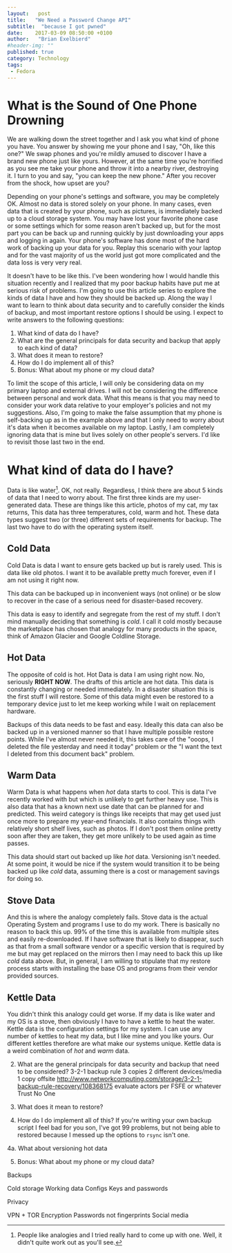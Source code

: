 ```yaml
---
layout:   post
title:   "We Need a Password Change API"
subtitle:  "because I got pwned"
date:    2017-03-09 08:50:00 +0100
author:   "Brian Exelbierd"
#header-img: ""
published: true
category: Technology
tags:
 - Fedora
---
```


# What is the Sound of One Phone Drowning

We are walking down the street together and I ask you what kind of phone you have.  You answer by showing me your phone and I say, "Oh, like this one?"  We swap phones and you're mildly amused to discover I have a brand new phone just like yours.  However, at the same time you're horrified as you see me take your phone and throw it into a nearby river, destroying it.  I turn to you and say, "you can keep the new phone."  After you recover from the shock, how upset are you?

Depending on your phone's settings and software, you may be completely OK.  Almost no data is stored solely on your phone.  In many cases, even data that is created by your phone, such as pictures, is immediately backed up to a cloud storage system.  You may have lost your favorite phone case or some settings which for some reason aren't backed up, but for the most part you can be back up and running quickly by just downloading your apps and logging in again.  Your phone's software has done most of the hard work of backing up your data for you.  Replay this scenario with your laptop and for the vast majority of us the world just got more complicated and the data loss is very very real.

It doesn't have to be like this.  I've been wondering how I would handle this situation recently and I realized that my poor backup habits have put me at serious risk of problems.  I'm going to use this article series to explore the kinds of data I have and how they should be backed up.  Along the way I want to learn to think about data security and to carefully consider the kinds of backup, and most important restore options I should be using.  I expect to write answers to the following questions:

1. What kind of data do I have?
2. What are the general principals for data security and backup that apply to each kind of data?
3. What does it mean to restore?
4. How do I do implement all of this?
5. Bonus: What about my phone or my cloud data?

To limit the scope of this article, I will only be considering data on my primary laptop and external drives.  I will not be considering the difference between personal and work data.  What this means is that you may need to consider your work data relative to your employer's policies and not my suggestions.  Also, I'm going to make the false assumption that my phone is self-backing up as in the example above and that I only need to worry about it's data when it becomes available on my laptop.  Lastly, I am completely ignoring data that is mine but lives solely on other people's servers.  I'd like to revisit those last two in the end.

# What kind of data do I have?

Data is like water[^0].  OK, not really.  Regardless, I think there are about 5 kinds of data that I need to worry about.  The first three kinds are my user-generated data.  These are things like this article, photos of my cat, my tax returns,  This data has three temperatures, cold, warm and hot.  These data types suggest two (or three) different sets of requirements for backup.  The last two have to do with the operating system itself.

[^0]: People like analogies and I tried really hard to come up with one.  Well, it didn't quite work out as you'll see.

## Cold Data

Cold Data is data I want to ensure gets backed up but is rarely used.  This is data like old photos.  I want it to be available pretty much forever, even if I am not using it right now.

This data can be backuped up in inconvenient ways (not online) or be slow to recover in the case of a serious need for disaster-based recovery.

This data is easy to identify and segregate from the rest of my stuff.  I don't mind manually deciding that something is *cold*.  I call it cold mostly because the marketplace has chosen that analogy for many products in the space, think of Amazon Glacier and Google Coldline Storage.

## Hot Data

The opposite of cold is hot.  Hot Data is data I am using right now.  No, seriously **RIGHT NOW**.  The drafts of this article are hot data.  This data is constantly changing or needed immediately.  In a disaster situation this is the first stuff I will restore.  Some of this data might even be restored to a temporary device just to let me keep working while I wait on replacement hardware.

Backups of this data needs to be fast and easy.  Ideally this data can also be backed up in a versioned manner so that I have multiple possible restore points.  While I've almost never needed it, this takes care of the "ooops, I deleted the file yesterday and need it today" problem or the "I want the text I deleted from this document back" problem.

## Warm Data

Warm Data is what happens when *hot* data starts to cool. This is data I've recently worked with but which is unlikely to get further heavy use.  This is also data that has a known next use date that can be planned for and predicted.  This weird category is things like receipts that may get used just once more to prepare my year-end financials.  It also contains things with relatively short shelf lives, such as photos.  If I don't post them online pretty soon after they are taken, they get more unlikely to be used again as time passes.

This data should start out backed up like *hot* data.  Versioning isn't needed.  At some point, it would be nice if the system would transition it to be being backed up like *cold* data, assuming there is a cost or management savings for doing so.

## Stove Data

And this is where the analogy completely fails.  Stove data is the actual Operating System and programs I use to do my work.  There is basically no reason to back this up.  99% of the time this is available from multiple sites and easily re-downloaded.  If I have software that is likely to disappear, such as that from a small software vendor or a specific version that is required by me but may get replaced on the mirrors then I may need to back this up like *cold* data above.  But, in general, I am willing to stipulate that my restore process starts with installing the base OS and programs from their vendor provided sources.

## Kettle Data

You didn't think this analogy could get worse.  If my data is like water and my OS is a stove, then obviously I have to have a kettle to heat the water.  Kettle data is the configuration settings for my system.  I can use any number of kettles to heat my data, but I like mine and you like yours.  Our different kettles therefore are what make our systems unique.  Kettle data is a weird combination of *hot* and *warm* data.

2. What are the general principals for data security and backup that need to be considered?
3-2-1 backup rule
  3 copies
  2 different devices/media
  1 copy offsite
  http://www.networkcomputing.com/storage/3-2-1-backup-rule-recovery/108368175
evaluate actors per FSFE or whatever
Trust No One

3. What does it mean to restore?

4. How do I do implement all of this?
If you're writing your own backup script I feel bad for you son,
I've got 99 problems,
but not being able to restored because I messed up the options to `rsync` isn't one.

4a. What about versioning hot data

5. Bonus: What about my phone or my cloud data?


Backups

Cold storage
Working data
Configs
Keys and passwords

Privacy

VPN + TOR
Encryption
Passwords not fingerprints
Social media
